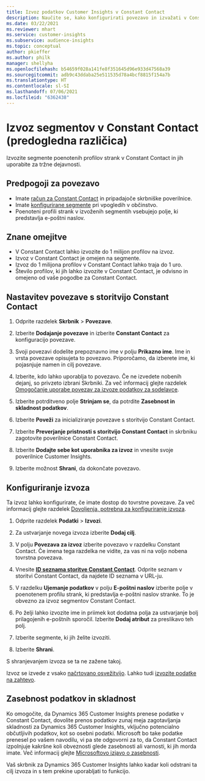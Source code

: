 ```yaml
---
title: Izvoz podatkov Customer Insights v Constant Contact
description: Naučite se, kako konfigurirati povezavo in izvažati v Constant Contact.
ms.date: 03/22/2021
ms.reviewer: mhart
ms.service: customer-insights
ms.subservice: audience-insights
ms.topic: conceptual
author: pkieffer
ms.author: philk
manager: shellyha
ms.openlocfilehash: b54659f028a141fe8f351645d96e933d47568a39
ms.sourcegitcommit: adb9c43ddaba25e511535d78a4bcf8815f154a7b
ms.translationtype: HT
ms.contentlocale: sl-SI
ms.lasthandoff: 07/06/2021
ms.locfileid: "6362438"
---
```

# <a name="export-segments-to-constant-contact-preview"></a>Izvoz segmentov v Constant Contact (predogledna različica)

Izvozite segmente poenotenih profilov strank v Constant Contact in jih uporabite za tržne dejavnosti. 

## <a name="prerequisites-for-a-connection"></a>Predpogoji za povezavo

-   Imate [račun za Constant Contact](https://www.constantcontact.com/account-home) in pripadajoče skrbniške poverilnice.
-   Imate [konfigurirane segmente](segments.md) pri vpogledih v občinstvo.
-   Poenoteni profili strank v izvoženih segmentih vsebujejo polje, ki predstavlja e-poštni naslov.

## <a name="known-limitations"></a>Znane omejitve

- V Constant Contact lahko izvozite do 1 milijon profilov na izvoz.
- Izvoz v Constant Contact je omejen na segmente.
- Izvoz do 1 milijona profilov v Constant Contact lahko traja do 1 uro. 
- Število profilov, ki jih lahko izvozite v Constant Contact, je odvisno in omejeno od vaše pogodbe za Constant Contact.

## <a name="set-up-connection-to-constant-contact"></a>Nastavitev povezave s storitvijo Constant Contact

1. Odprite razdelek **Skrbnik** > **Povezave**.

1. Izberite **Dodajanje povezave** in izberite **Constant Contact** za konfiguracijo povezave.

1. Svoji povezavi dodelite prepoznavno ime v polju **Prikazno ime**. Ime in vrsta povezave opisujeta to povezavo. Priporočamo, da izberete ime, ki pojasnjuje namen in cilj povezave.

1. Izberite, kdo lahko uporablja to povezavo. Če ne izvedete nobenih dejanj, so privzeto izbrani Skrbniki. Za več informacij glejte razdelek [Omogočanje uporabe povezav za izvoze podatkov za sodelavce](connections.md#allow-contributors-to-use-a-connection-for-exports).

1. Izberite potrditveno polje **Strinjam se**, da potrdite **Zasebnost in skladnost podatkov**.

1. Izberite **Poveži** za inicializiranje povezave s storitvijo Constant Contact.

1. Izberite **Preverjanje pristnosti s storitvijo Constant Contact** in skrbniku zagotovite poverilnice Constant Contact. 

1. Izberite **Dodajte sebe kot uporabnika za izvoz** in vnesite svoje poverilnice Customer Insights.

1. Izberite možnost **Shrani**, da dokončate povezavo.

## <a name="configure-an-export"></a>Konfiguriranje izvoza

Ta izvoz lahko konfigurirate, če imate dostop do tovrstne povezave. Za več informacij glejte razdelek [Dovoljenja, potrebna za konfiguriranje izvoza](export-destinations.md#set-up-a-new-export).

1. Odprite razdelek **Podatki** > **Izvozi**.

1. Za ustvarjanje novega izvoza izberite **Dodaj cilj**.

1. V polju **Povezava za izvoz** izberite povezavo v razdelku Constant Contact. Če imena tega razdelka ne vidite, za vas ni na voljo nobena tovrstna povezava.

1. Vnesite [**ID seznama storitve Constant Contact**](https://app.constantcontact.com/pages/contacts/ui#lists). Odprite seznam v storitvi Constant Contact, da najdete ID seznama v URL-ju.

1. V razdelku **Ujemanje podatkov** v polju **E-poštni naslov** izberite polje v poenotenem profilu strank, ki predstavlja e-poštni naslov stranke. To je obvezno za izvoz segmentov Constant Contact.

1. Po želji lahko izvozite ime in priimek kot dodatna polja za ustvarjanje bolj prilagojenih e-poštnih sporočil. Izberite **Dodaj atribut** za preslikavo teh polj.

1. Izberite segmente, ki jih želite izvoziti.

1. Izberite **Shrani**.

S shranjevanjem izvoza se ta ne zažene takoj.

Izvoz se izvede z vsako [načrtovano osvežitvijo](system.md#schedule-tab). Lahko tudi [izvozite podatke na zahtevo](export-destinations.md#run-exports-on-demand). 


## <a name="data-privacy-and-compliance"></a>Zasebnost podatkov in skladnost

Ko omogočite, da Dynamics 365 Customer Insights prenese podatke v Constant Contact, dovolite prenos podatkov zunaj meja zagotavljanja skladnosti za Dynamics 365 Customer Insights, vključno potencialno občutljivih podatkov, kot so osebni podatki. Microsoft bo take podatke prenesel po vašem navodilu, vi pa ste odgovorni za to, da Constant Contact izpolnjuje kakršne koli obveznosti glede zasebnosti ali varnosti, ki jih morda imate. Več informacij glejte [Microsoftovo izjavo o zasebnosti](https://go.microsoft.com/fwlink/?linkid=396732).

Vaš skrbnik za Dynamics 365 Customer Insights lahko kadar koli odstrani ta cilj izvoza in s tem prekine uporabljati to funkcijo.
